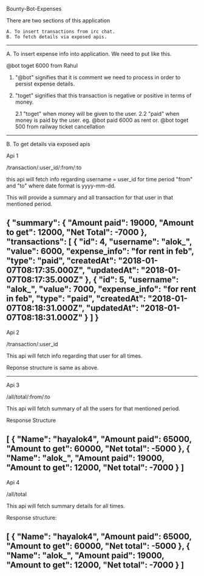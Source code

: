 Bounty-Bot-Expenses

There are two sections of this application

	A. To insert transactions from irc chat.
	B. To fetch details via exposed apis.
	
	
---------------------------------------------------------------------------------------------
A. To insert expense info into application. We need to put like this.

@bot toget 6000 from Rahul

1. "@bot" signifies that it is comment we need to process in order to persist expense details.
2. "toget" signifies that this transaction is negative or positive in terms of money.

	2.1 "toget" when money will be given to the user.
	2.2 "paid" when money is paid by the user.
	 eg.  @bot paid 6000 as rent
	 or.  @bot toget 500 from railway ticket cancellation
---------------------------------------------------------------------------------------------

B. To get details via exposed apis

Api 1

/transaction/:user_id/:from/:to 

this api will fetch info regarding username = user_id for time period "from" and "to" where date format is yyyy-mm-dd.

This will provide a summary and all transaction for that user in that mentioned period.

{
    "summary": {
        "Amount paid": 19000,
        "Amount to get": 12000,
        "Net Total": -7000
    },
    "transactions": [
        {
            "id": 4,
            "username": "alok_",
            "value": 6000,
            "expense_info": "for rent in feb",
            "type": "paid",
            "createdAt": "2018-01-07T08:17:35.000Z",
            "updatedAt": "2018-01-07T08:17:35.000Z"
        },
        {
            "id": 5,
            "username": "alok_",
            "value": 7000,
            "expense_info": "for rent in feb",
            "type": "paid",
            "createdAt": "2018-01-07T08:18:31.000Z",
            "updatedAt": "2018-01-07T08:18:31.000Z"
        }
    ]
}
---------------------------------------------------------------
Api 2

/transaction/:user_id

This api will fetch info regarding that user for all times.

Reponse structure is same as above.

---------------------------------------------------------------
Api 3

/all/total/:from/:to

This api will fetch summary of all the users for that mentioned period.

Response Structure

[
    {
        "Name": "hayalok4",
        "Amount paid": 65000,
        "Amount to get": 60000,
        "Net total": -5000
    },
    {
        "Name": "alok_",
        "Amount paid": 19000,
        "Amount to get": 12000,
        "Net total": -7000
    }
] 
---------------------------------------------------------------
Api 4

/all/total

This api will fetch summary details for all times.


Response structure:

[
    {
        "Name": "hayalok4",
        "Amount paid": 65000,
        "Amount to get": 60000,
        "Net total": -5000
    },
    {
        "Name": "alok_",
        "Amount paid": 19000,
        "Amount to get": 12000,
        "Net total": -7000
    }
] 
-----------------------------------------------------------------